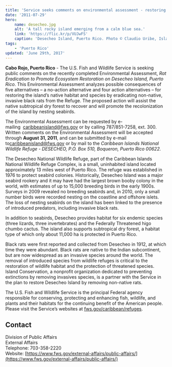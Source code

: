 ```yaml
---
title: 'Service seeks comments on environmental assessment - restoring wildlife habitat on Desecheo Island'
date: '2011-07-29'
hero:
    name: desecheo.jpg
    alt: 'A tall rocky island emerging from a calm blue sea.'
    link: 'https://flic.kr/p/VUJwFS'
    caption: 'Desecheo Island, Puerto Rico. Photo © Claudio Uribe, Island Conservation. Used with permission: S://EA/Photo Permissions/desecheo-island-conservation.pdf.'
tags:
    - 'Puerto Rico'
updated: 'June 29th, 2017'
---
```


**Cabo Rojo, Puerto Rico** - The U.S. Fish and Wildlife Service is seeking public comments on the recently completed Environmental Assessment, _Rat Eradication to Promote Ecosystem Restoration on Desecheo Island, Puerto Rico_. This Environmental Assessment analyzes possible consequences of five alternatives – a no-action alternative and four action alternatives – for restoring the island’s native habitat and species by eradicating non-native, invasive black rats from the Refuge. The proposed action will assist the native subtropical dry forest to recover and will promote the recolonization of the island by nesting seabirds.

The Environmental Assessment can be requested by e-mailing  [caribbeanisland@fws.gov](mailto:caribbeanisland@fws.gov) or by calling 787/851-7258, ext. 300\. Written comments on the Environmental Assessment will be accepted through **August 31, 2011**, and can be submitted by e-mail to[caribbeanisland@fws.gov](mailto:caribbeanisland@fws.gov) or by mail to the _Caribbean Islands National Wildlife Refuge - DESECHEO, P.O. Box 510, Boqueron, Puerto Rico 00622._

The Desecheo National Wildlife Refuge, part of the Caribbean Islands National Wildlife Refuge Complex, is a small, uninhabited island located approximately 13 miles west of Puerto Rico. The refuge was established in 1976 to protect seabird colonies. Historically, Desecheo Island was a major seabird rookery and it may have had the largest brown booby colony in the world, with estimates of up to 15,000 breeding birds in the early 1900s. Surveys in 2009 revealed no breeding seabirds and, in 2010, only a small number birds were recorded nesting on the coastline and offshore islets. The loss of nesting seabirds on the island has been linked to the presence of introduced predators, including invasive black rats.

In addition to seabirds, Desecheo provides habitat for six endemic species (three lizards, three invertebrates) and the Federally Threatened higo chumbo cactus. The island also supports subtropical dry forest, a habitat type of which only about 11,000 ha is protected in Puerto Rico.    

Black rats were first reported and collected from Desecheo in 1912, at which time they were abundant. Black rats are native to the Indian subcontinent, but are now widespread as an invasive species around the world. The removal of introduced species from wildlife refuges is critical to the restoration of wildlife habitat and the protection of threatened species. Island Conservation, a nonprofit organization dedicated to preventing extinctions by removing invasives species, is a partner with the Service in the plan to restore Desecheo Island by removing non-native rats.

The U.S. Fish and Wildlife Service is the principal Federal agency responsible for conserving, protecting and enhancing fish, wildlife, and plants and their habitats for the continuing benefit of the American people. Please visit the Service’s websites at [fws.gov/caribbean/refuges](https://www.fws.gov/caribbean/refuges).

## Contact

Division of Public Affairs  
External Affairs  
Telephone: 703-358-2220  
Website: [https://www.fws.gov/external-affairs/public-affairs/](https://www.fws.gov/external-affairs/public-affairs/)
